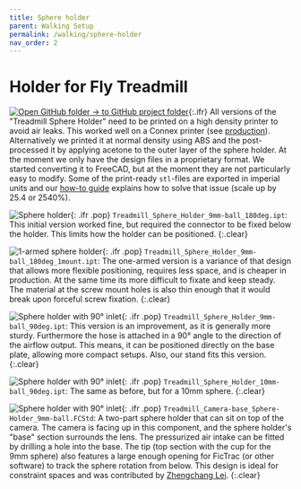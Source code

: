 ```yaml
---
title: Sphere holder
parent: Walking Setup
permalink: /walking/sphere-holder
nav_order: 2
---
```


# Holder for Fly Treadmill

[![Open GitHub folder]({{site.baseurl}}/assets/img/GitHub-Mark-32px.png) → to GitHub project folder](https://github.com/reiserlab/Component-Designs/tree/main/Walking-Setup/Treadmill_Sphere_Holder){:.ifr}
All versions of the "Treadmill Sphere Holder" need to be printed on a high density printer to avoid air leaks. This worked well on a Connex printer (see [production]({{site.baseurl}}/production)). Alternatively we printed it at normal density using ABS and the post-processed it by applying acetone to the outer layer of the sphere holder. At the moment we only have the design files in a proprietary format. We started converting it to FreeCAD, but at the moment they are not particularly easy to modify. Some of the print-ready `stl`-files are exported in imperial units and our [how-to guide]({{site.baseurl}}/how-to-build-inexpensive-treadmill#manufacture-3d-print) explains how to solve that issue (scale up by 25.4 or 2540%).

![Sphere holder]({{site.baseurl}}/assets/img/Walking-Setup/Treadmill_Sphere_Holder/Treadmill_Sphere_Holder_9mm-ball_180deg.png){: .ifr .pop}
`Treadmill_Sphere_Holder_9mm-ball_180deg.ipt`: This initial version worked fine, but required the connector to be fixed below the holder. This limits how the holder can be positioned.
{:.clear}

![1-armed sphere holder]({{site.baseurl}}/assets/img/Walking-Setup/Treadmill_Sphere_Holder/Treadmill_Sphere_Holder_9mm-ball_180deg_1mount.png){: .ifr .pop}
`Treadmill_Sphere_Holder_9mm-ball_180deg_1mount.ipt`: The one-armed version is a variance of that design that allows more flexible positioning, requires less space, and is cheaper in production. At the same time its more difficult to fixate and keep steady. The material at the screw mount holes is also thin enough that it would break upon forceful screw fixation.
{:.clear}

![Sphere holder with 90° inlet]({{site.baseurl}}/assets/img/Walking-Setup/Treadmill_Sphere_Holder/Treadmill_Sphere_Holder_9mm-ball_90deg.png){: .ifr .pop}
`Treadmill_Sphere_Holder_9mm-ball_90deg.ipt`: This version is an improvement, as it is generally more sturdy. Furthermore the hose is attached in a 90° angle to the direction of the airflow output. This means, it can be positioned directly on the base plate, allowing more compact setups. Also, our stand fits this version.
{:.clear}

![Sphere holder with 90° inlet]({{site.baseurl}}/assets/img/Walking-Setup/Treadmill_Sphere_Holder/Treadmill_Sphere_Holder_10mm-ball_90deg.png){: .ifr .pop}
`Treadmill_Sphere_Holder_10mm-ball_90deg.ipt`: The same as before, but for a 10mm sphere.
{:.clear}

![Sphere holder with 90° inlet]({{site.baseurl}}/assets/img/Walking-Setup/Treadmill_Sphere_Holder/Treadmill_Camera-base_Sphere-Holder_9mm-ball.png){: .ifr .pop}
`Treadmill_Camera-base_Sphere-Holder_9mm-ball.FCStd`: A two-part sphere holder that can sit on top of the camera. The camera is facing up in this component, and the sphere holder's "base" section surrounds the lens. The pressurized air intake can be fitted by drilling a hole into the base. The tip (top section with the cup for the 9mm sphere) also features a large enough opening for FicTrac (or other software) to track the sphere rotation from below. This design is ideal for constraint spaces and was contributed by [Zhengchang Lei](https://www.janelia.org/people/zhengchang-lei).
{:.clear}